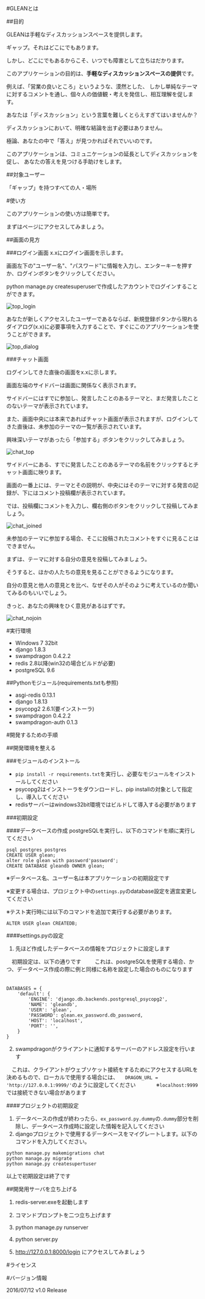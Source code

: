 #GLEANとは

##目的

GLEANは手軽なディスカッションスペースを提供します。

ギャップ。それはどこにでもあります。

しかし、どこにでもあるからこそ、いつでも障害として立ちはだかります。

このアプリケーションの目的は、**手軽なディスカッションスペースの提供**です。

例えば、「営業の良いところ」というような、漠然とした、
しかし単純なテーマに対するコメントを通し、個々人の価値観・考えを発信し、相互理解を促します。

あなたは「ディスカッション」という言葉を難しくとらえすぎてはいませんか？

ディスカッションにおいて、明確な結論を出す必要はありません。

極論、あなたの中で「答え」が見つかればそれでいいのです。

このアプリケーションは、コミュニケーションの延長としてディスカッションを促し、
あなたの答えを見つける手助けをします。

##対象ユーザー

「ギャップ」を持つすべての人・場所

#使い方

このアプリケーションの使い方は簡単です。

まずはページにアクセスしてみましょう。

##画面の見方

###ログイン画面
x.xにログイン画面を示します。

画面左下の"ユーザー名"、"パスワード"に情報を入力し、エンターキーを押すか、ログインボタンをクリックしてください。

python manage.py createsuperuserで作成したアカウントでログインすることができます。

![top_login](https://github.com/tech-sketch/GLEAN/blob/images/01_login_top.PNG "top_login")

あなたが新しくアクセスしたユーザーであるならば、新規登録ボタンから現れるダイアログ(x.x)に必要事項を入力することで、すぐにこのアプリケーションを使うことができます。

![top_dialog](https://github.com/tech-sketch/GLEAN/blob/images/02_add.PNG "top_dialog")


###チャット画面

ログインしてきた直後の画面をx.xに示します。

画面左端のサイドバーは画面に関係なく表示されます。

サイドバーにはすでに参加し、発言したことのあるテーマと、まだ発言したことのないテーマが表示されています。

また、画面中央には本来であればチャット画面が表示されますが、ログインしてきた直後は、未参加のテーマの一覧が表示されています。

興味深いテーマがあったら「参加する」ボタンをクリックしてみましょう。

![chat_top](https://github.com/tech-sketch/GLEAN/blob/images/04_top.PNG "chat_top")

サイドバーにある、すでに発言したことのあるテーマの名前をクリックするとチャット画面に映ります。

画面の一番上には、テーマとその説明が、中央にはそのテーマに対する発言の記録が、下にはコメント投稿欄が表示されています。

では、投稿欄にコメントを入力し、欄右側のボタンをクリックして投稿してみましょう。

![chat_joined](https://github.com/tech-sketch/GLEAN/blob/images/07_joined_ok.PNG "chat_joined")

未参加のテーマに参加する場合、そこに投稿されたコメントをすぐに見ることはできません。

まずは、テーマに対する自分の意見を投稿してみましょう。

そうすると、ほかの人たちの意見を見ることができるようになります。

自分の意見と他人の意見とを比べ、なぜその人がそのように考えているのか聞いてみるのもいいでしょう。

きっと、あなたの興味をひく意見があるはずです。

![chat_nojoin](https://github.com/tech-sketch/GLEAN/blob/images/06_join_add_comment.PNG "chat_nojoin")

#実行環境

* Windows 7 32bit
* django 1.8.3
* swampdragon 0.4.2.2
* redis 2.8以降(win32の場合ビルドが必要)
* postgreSQL 9.6

##Pythonモジュール(requirements.txtも参照)

* asgi-redis 0.13.1
* django 1.8.13
* psycopg2 2.6.1(要インストーラ)
* swampdragon 0.4.2.2
* swampdragon-auth 0.1.3

#開発するための手順

##開発環境を整える

###モジュールのインストール

* `pip install -r requirements.txt`を実行し、必要なモジュールをインストールしてください
* psycopg2はインストーラをダウンロードし、pip installの対象として指定し、導入してください
* redisサーバーはwindows32bit環境ではビルドして導入する必要があります

###初期設定

####データベースの作成
postgreSQLを実行し、以下のコマンドを順に実行してください

	psql postgres postgres
	CREATE USER glean;
	alter role glean with password'password';
	CREATE DATABASE gleandb OWNER glean;


※データベース名、ユーザー名は本アプリケーションの初期設定です

※変更する場合は、プロジェクト中の`settings.py`のdatabase設定を適宜変更してください

※テスト実行時には以下のコマンドを追加で実行する必要があります。

	ALTER USER glean CREATEDB;
	
####settings.pyの設定
1. 先ほど作成したデータベースの情報をプロジェクトに設定します

　初期設定は、以下の通りです
　
　これは、postgreSQLを使用する場合、かつ、データベース作成の際に例と同様に名称を設定した場合のものになります
　
~~~
DATABASES = {
    'default': {
        'ENGINE': 'django.db.backends.postgresql_psycopg2',
        'NAME': 'gleandb',
        'USER': 'glean',
        'PASSWORD': glean.ex_password.db_password,
        'HOST': 'localhost',
        'PORT': '',
    }
}
~~~

2. swampdragonがクライアントに通知するサーバーのアドレス設定を行います

　これは、クライアントがウェブソケット接続をするためにアクセスするURLを決めるもので、ローカルで使用する場合には、
　`DRAGON_URL = 'http://127.0.0.1:9999/'`のように設定してください
　
　
　※`localhost:9999`では接続できない場合があります

####プロジェクトの初期設定
1. データベースの作成が終わったら、`ex_password.py.dummy`の`.dummy`部分を削除し、データベース作成時に設定した情報を記入してください
2. djangoプロジェクトで使用するデータベースをマイグレートします。以下のコマンドを入力してください。
~~~
python manage.py makemigrations chat
python manage.py migrate
python manage.py createsupertuser
~~~
以上で初期設定は終了です

##開発用サーバを立ち上げる
1. redis-server.exeを起動します

2. コマンドプロンプトを二つ立ち上げます

3. python manage.py runserver

4. python server.py

5. http://127.0.0.1:8000/login にアクセスしてみましょう

#ライセンス

#バージョン情報

2016/07/12 v1.0 Release


